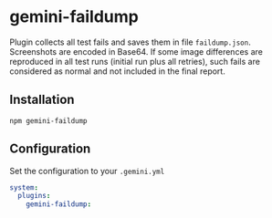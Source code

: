 # gemini-faildump

Plugin collects all test fails and saves them in file `faildump.json`. Screenshots are encoded in Base64.
If some image differences are reproduced in all test runs (initial run plus all retries), such fails are considered as
normal and not included in the final report.

## Installation

`npm gemini-faildump`

## Configuration

Set the configuration to your `.gemini.yml`

```yml
system:
  plugins:
    gemini-faildump:
```
